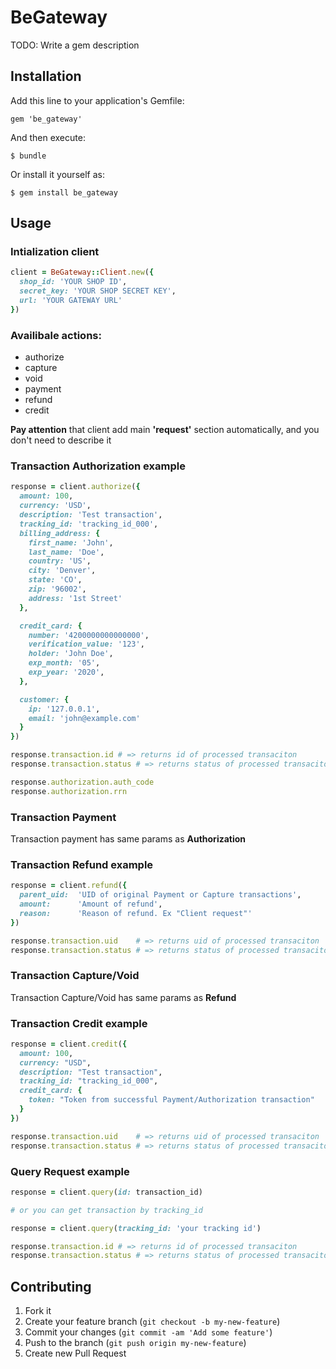 # BeGateway

TODO: Write a gem description

## Installation

Add this line to your application's Gemfile:

    gem 'be_gateway'

And then execute:

    $ bundle

Or install it yourself as:

    $ gem install be_gateway

## Usage

### Intialization client

``` ruby
client = BeGateway::Client.new({
  shop_id: 'YOUR SHOP ID',
  secret_key: 'YOUR SHOP SECRET KEY',
  url: 'YOUR GATEWAY URL'
})
```

### Availibale actions:
* authorize
* capture
* void
* payment
* refund
* credit

**Pay attention** that client add main **'request'** section automatically, and you don't need to describe it

### Transaction Authorization example

``` ruby
response = client.authorize({
  amount: 100,
  currency: 'USD',
  description: 'Test transaction',
  tracking_id: 'tracking_id_000',
  billing_address: {
    first_name: 'John',
    last_name: 'Doe',
    country: 'US',
    city: 'Denver',
    state: 'CO',
    zip: '96002',
    address: '1st Street'
  },

  credit_card: {
    number: '4200000000000000',
    verification_value: '123',
    holder: 'John Doe',
    exp_month: '05',
    exp_year: '2020',
  },

  customer: {
    ip: '127.0.0.1',
    email: 'john@example.com'
  }
})

response.transaction.id # => returns id of processed transaciton
response.transaction.status # => returns status of processed transaciton

response.authorization.auth_code
response.authorization.rrn
```

### Transaction Payment

Transaction payment has same params as **Authorization**

### Transaction Refund example

``` ruby
response = client.refund({
  parent_uid:  'UID of original Payment or Capture transactions',
  amount:      'Amount of refund',
  reason:      'Reason of refund. Ex "Client request"'
})

response.transaction.uid    # => returns uid of processed transaciton
response.transaction.status # => returns status of processed transaciton
```

### Transaction Capture/Void

Transaction Capture/Void has same params as **Refund**

### Transaction Credit example

``` ruby
response = client.credit({
  amount: 100,
  currency: "USD",
  description: "Test transaction",
  tracking_id: "tracking_id_000",
  credit_card: {
    token: "Token from successful Payment/Authorization transaction"
  }
})

response.transaction.uid    # => returns uid of processed transaciton
response.transaction.status # => returns status of processed transaciton
```

### Query Request example

``` ruby
response = client.query(id: transaction_id)

# or you can get transaction by tracking_id

response = client.query(tracking_id: 'your tracking id')

response.transaction.id # => returns id of processed transaciton
response.transaction.status # => returns status of processed transaciton
```

## Contributing

1. Fork it
2. Create your feature branch (`git checkout -b my-new-feature`)
3. Commit your changes (`git commit -am 'Add some feature'`)
4. Push to the branch (`git push origin my-new-feature`)
5. Create new Pull Request
